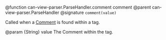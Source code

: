 @function can-view-parser.ParseHandler.comment comment
@parent can-view-parser.ParseHandler
@signature `comment(value)`

Called when a [Comment](https://developer.mozilla.org/en-US/docs/Web/API/Comment) is found within a tag.

@param {String} value The Comment within the tag.
